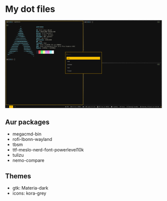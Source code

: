 # My dot files

![screenshot](screenshot.png "screenshot")

## Aur packages

* megacmd-bin
* rofi-lbonn-wayland
* tbsm
* ttf-meslo-nerd-font-powerlevel10k
* tulizu 
* nemo-compare

## Themes

* gtk: Materia-dark
* icons: kora-grey
